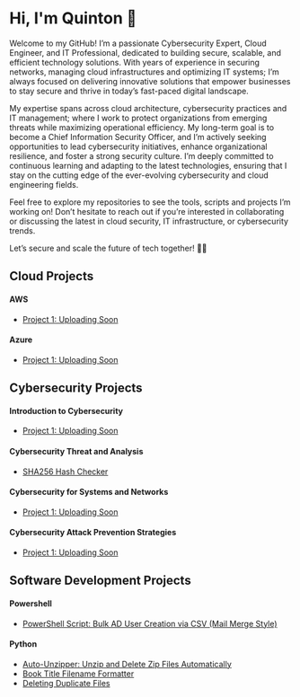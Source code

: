 # Hi, I'm Quinton 👋

Welcome to my GitHub! I’m a passionate Cybersecurity Expert, Cloud Engineer, and IT Professional, dedicated to building secure, scalable, and efficient technology solutions. With years of experience in securing networks, managing cloud infrastructures and optimizing IT systems; I’m always focused on delivering innovative solutions that empower businesses to stay secure and thrive in today’s fast-paced digital landscape.

My expertise spans across cloud architecture, cybersecurity practices and IT management; where I work to protect organizations from emerging threats while maximizing operational efficiency. My long-term goal is to become a Chief Information Security Officer, and I’m actively seeking opportunities to lead cybersecurity initiatives, enhance organizational resilience, and foster a strong security culture. I’m deeply committed to continuous learning and adapting to the latest technologies, ensuring that I stay on the cutting edge of the ever-evolving cybersecurity and cloud engineering fields.

Feel free to explore my repositories to see the tools, scripts and projects I’m working on! Don’t hesitate to reach out if you’re interested in collaborating or discussing the latest in cloud security, IT infrastructure, or cybersecurity trends.

Let’s secure and scale the future of tech together! 🔐🌐

## Cloud Projects

#### AWS 
- [Project 1: Uploading Soon](https://github.com/your-username/project1)

#### Azure 
- [Project 1: Uploading Soon](https://github.com/your-username/project1)
  
## Cybersecurity Projects

#### Introduction to Cybersecurity 
- [Project 1: Uploading Soon](https://github.com/your-username/project1)

#### Cybersecurity Threat and Analysis 
- [SHA256 Hash Checker](https://github.com/Prophesy610/SHA256_Hash_Checker)

#### Cybersecurity for Systems and Networks
- [Project 1: Uploading Soon](https://github.com/your-username/project7)

#### Cybersecurity Attack Prevention Strategies
- [Project 1: Uploading Soon](https://github.com/your-username/project10)

## Software Development Projects

#### Powershell 
- [PowerShell Script: Bulk AD User Creation via CSV (Mail Merge Style)](https://github.com/Prophesy610/Bulk-AD-User-Creation)
  
#### Python 
- [Auto-Unzipper: Unzip and Delete Zip Files Automatically](https://github.com/Prophesy610/auto_unzipper)
- [Book Title Filename Formatter](https://github.com/Prophesy610/book_title_filename_formatter)
- [Deleting Duplicate Files](https://github.com/Prophesy610/delete_duplicates)
